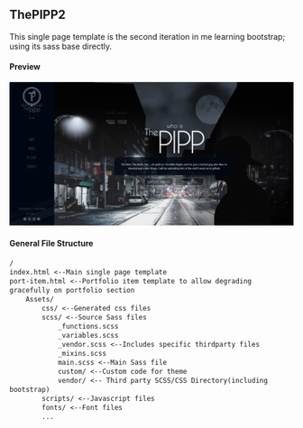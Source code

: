 

## ThePIPP2
This single page template is the second iteration in me learning bootstrap; using its sass base directly.

#### Preview
![enter image description here](https://raw.githubusercontent.com/Splitter/ThePipp2-Bootstrap-Sass-theme/master/preview.png)



#### General File Structure

    /
	index.html <--Main single page template
	port-item.html <--Portfolio item template to allow degrading gracefully on portfolio section
    	Assets/
        	css/ <--Generated css files
            scss/ <--Source Sass files
				_functions.scss
				_variables.scss
				_vendor.scss <--Includes specific thirdparty files
				_mixins.scss
				main.scss <--Main Sass file
				custom/ <--Custom code for theme
				vendor/ <-- Third party SCSS/CSS Directory(including bootstrap)
            scripts/ <--Javascript files
            fonts/ <--Font files
            ...

